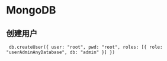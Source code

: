 # MongoDB

## 创建用户

```
 db.createUser({ user: "root", pwd: "root", roles: [{ role: "userAdminAnyDatabase", db: "admin" }] })
```